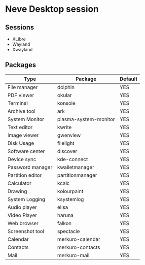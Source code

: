 # Neve Desktop session

## Sessions

- XLibre
- Wayland
- Xwayland

## Packages

| Type            | Package               | Default |
| --------------- | --------------------- | ------- |
| File manager    | dolphin               | YES     |
| PDF viewer      | okular                | YES     |
| Terminal        | konsole               | YES     |
| Archive tool    | ark                   | YES     |
| System Monitor  | plasma-system-monitor | YES     |
| Text editor     | kwrite                | YES     |
| Image viewer    | gwenview              | YES     |
| Disk Usage      | filelight             | YES     |
| Software center | discover              | YES     |
| Device sync     | kde-connect           | YES     |
| Password manager| kwalletmanager        | YES     |
| Partition editor| partitionmanager      | YES     |
| Calculator      | kcalc                 | YES     |
| Drawing         | kolourpaint           | YES     |
| System Logging  | ksystemlog            | YES     |
| Audio player    | elisa                 | YES     |
| Video Player    | haruna                | YES     |
| Web browser     | falkon                | YES     |
| Screenshot tool | spectacle             | YES     |
| Calendar        | merkuro-calendar      | YES     |
| Contacts        | merkuro-contacts      | YES     |
| Mail            | merkuro-mail          | YES     |